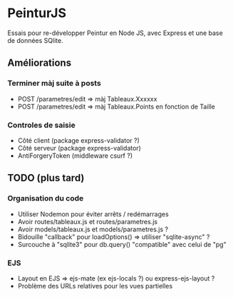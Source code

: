 # PeinturJS

Essais pour re-développer Peintur en Node JS, avec Express et une base de
données SQlite.


## Améliorations

### Terminer màj suite à posts

* POST /parametres/edit => màj Tableaux.Xxxxxx
* POST /parametres/edit => màj Tableaux.Points en fonction de Taille

### Controles de saisie

* Côté client (package express-validator ?)
* Côté serveur (package express-validator)
* AntiForgeryToken (middleware csurf ?)


## TODO (plus tard)

### Organisation du code

* Utiliser Nodemon pour éviter arrêts / redémarrages
* Avoir routes/tableaux.js et routes/parametres.js
* Avoir models/tableaux.js et models/parametres.js ?
* Bidouille "callback" pour loadOptions() => utiliser "sqlite-async" ?
* Surcouche à "sqlite3" pour db.query() "compatible" avec celui de "pg"

### EJS

* Layout en EJS => ejs-mate (ex ejs-locals ?) ou express-ejs-layout ?
* Problème des URLs relatives pour les vues partielles
